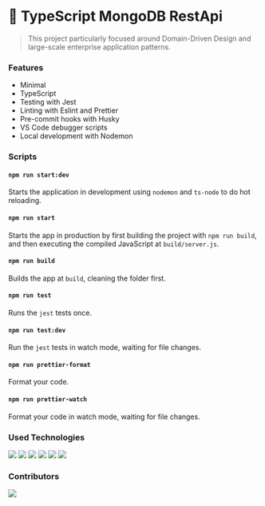 # 🧰 TypeScript MongoDB RestApi

> This project particularly focused around Domain-Driven Design and large-scale enterprise application patterns.

### Features

- Minimal
- TypeScript
- Testing with Jest
- Linting with Eslint and Prettier
- Pre-commit hooks with Husky
- VS Code debugger scripts
- Local development with Nodemon

### Scripts

#### `npm run start:dev`

Starts the application in development using `nodemon` and `ts-node` to do hot reloading.

#### `npm run start`

Starts the app in production by first building the project with `npm run build`, and then executing the compiled JavaScript at `build/server.js`.

#### `npm run build`

Builds the app at `build`, cleaning the folder first.

#### `npm run test`

Runs the `jest` tests once.

#### `npm run test:dev`

Run the `jest` tests in watch mode, waiting for file changes.

#### `npm run prettier-format`

Format your code.

#### `npm run prettier-watch`

Format your code in watch mode, waiting for file changes.

### Used Technologies
<div class="row">
  <img src="https://www.vectorlogo.zone/logos/nodejs/nodejs-icon.svg" />
  <img src="https://www.vectorlogo.zone/logos/nodemonio/nodemonio-icon.svg" />
  <img src="https://www.vectorlogo.zone/logos/mongodb/mongodb-icon.svg" />
  <img src="https://www.vectorlogo.zone/logos/docker/docker-icon.svg" />
  <img src="https://www.vectorlogo.zone/logos/getpostman/getpostman-icon.svg" />
  <img src="https://www.vectorlogo.zone/logos/nginx/nginx-icon.svg" />
</div>

### Contributors
<a href="https://github.com/Vitaee/nft/graphs/contributors">
  <img src="https://contrib.rocks/image?repo=Vitaee/nft" />
</a>